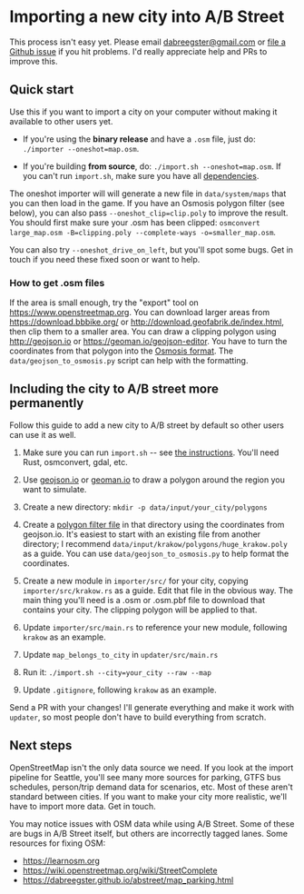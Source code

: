 # Importing a new city into A/B Street

This process isn't easy yet. Please email <dabreegster@gmail.com> or
[file a Github issue](https://github.com/dabreegster/abstreet/issues/) if you
hit problems. I'd really appreciate help and PRs to improve this.

## Quick start

Use this if you want to import a city on your computer without making it available to other users yet. 

- If you're using the **binary release** and have a `.osm` file, just do:
`./importer --oneshot=map.osm`.

- If you're building **from source**, do: `./import.sh --oneshot=map.osm`. If you
can't run `import.sh`, make sure you have all
[dependencies](dev.md#building-map-data).

The oneshot importer will will generate a new file in `data/system/maps` that
you can then load in the game. If you have an Osmosis polygon filter (see
below), you can also pass `--oneshot_clip=clip.poly` to improve the result. You
should first make sure your .osm has been clipped:
`osmconvert large_map.osm -B=clipping.poly --complete-ways -o=smaller_map.osm`.

You can also try `--oneshot_drive_on_left`, but you'll spot some bugs. Get in
touch if you need these fixed soon or want to help.

### How to get .osm files

If the area is small enough, try the "export" tool on
https://www.openstreetmap.org. You can download larger areas from
https://download.bbbike.org/ or http://download.geofabrik.de/index.html, then
clip them to a smaller area. You can draw a clipping polygon using
http://geojson.io or https://geoman.io/geojson-editor. You have to turn the
coordinates from that polygon into the
[Osmosis format](https://wiki.openstreetmap.org/wiki/Osmosis/Polygon_Filter_File_Format).
The `data/geojson_to_osmosis.py` script can help with the formatting.

## Including the city to A/B street more permanently

Follow this guide to add a new city to A/B street by default so other users can use it as well.

1.  Make sure you can run `import.sh` -- see
    [the instructions](dev.md#building-map-data). You'll need Rust, osmconvert,
    gdal, etc.

2.  Use [geojson.io](http://geojson.io/) or
    [geoman.io](https://geoman.io/geojson-editor) to draw a polygon around the
    region you want to simulate.

3.  Create a new directory: `mkdir -p data/input/your_city/polygons`

4.  Create a
    [polygon filter file](https://wiki.openstreetmap.org/wiki/Osmosis/Polygon_Filter_File_Format)
    in that directory using the coordinates from geojson.io. It's easiest to
    start with an existing file from another directory; I recommend
    `data/input/krakow/polygons/huge_krakow.poly` as a guide. You can use
    `data/geojson_to_osmosis.py` to help format the coordinates.

5.  Create a new module in `importer/src/` for your city, copying
    `importer/src/krakow.rs` as a guide. Edit that file in the obvious way. The
    main thing you'll need is a .osm or .osm.pbf file to download that contains
    your city. The clipping polygon will be applied to that.

6.  Update `importer/src/main.rs` to reference your new module, following
    `krakow` as an example.

7.  Update `map_belongs_to_city` in `updater/src/main.rs`

8.  Run it: `./import.sh --city=your_city --raw --map`

9.  Update `.gitignore`, following `krakow` as an example.

Send a PR with your changes! I'll generate everything and make it work with
`updater`, so most people don't have to build everything from scratch.

## Next steps

OpenStreetMap isn't the only data source we need. If you look at the import
pipeline for Seattle, you'll see many more sources for parking, GTFS bus
schedules, person/trip demand data for scenarios, etc. Most of these aren't
standard between cities. If you want to make your city more realistic, we'll
have to import more data. Get in touch.

You may notice issues with OSM data while using A/B Street. Some of these are
bugs in A/B Street itself, but others are incorrectly tagged lanes. Some
resources for fixing OSM:

- https://learnosm.org
- https://wiki.openstreetmap.org/wiki/StreetComplete
- https://dabreegster.github.io/abstreet/map_parking.html
